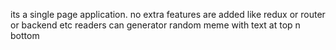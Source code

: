 its a single page application. no extra features are added like redux or router or backend etc readers can generator random meme with text at top n bottom 
